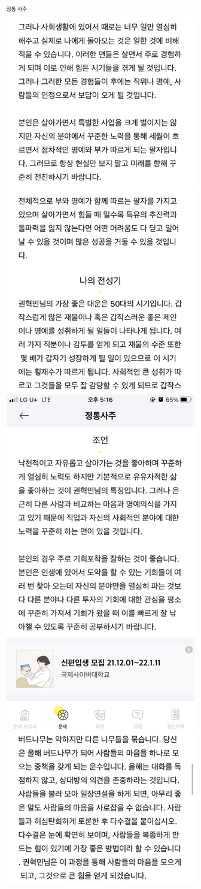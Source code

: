 정통 사주

![](Assets/F277310C-BE01-4782-B733-2005B3B5C716.jpg)
![](Assets/40737C92-1BD9-47B6-8B3B-FEC072150968.jpg)
![](Assets/054F230D-3667-4AFD-8FA6-4962B247A12A.jpg)
![](Assets/F9BD6F57-408B-497D-BA86-ABAE2E27A4CF.jpg)